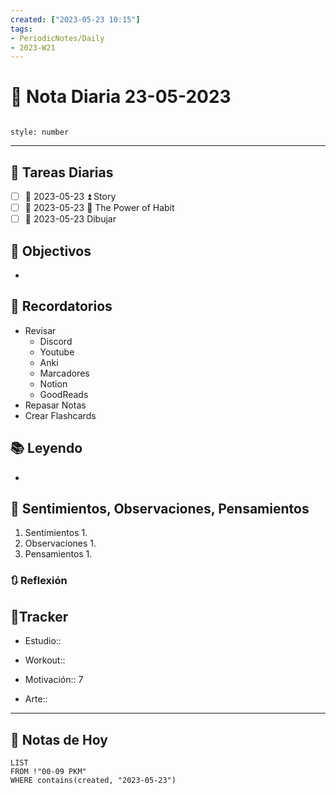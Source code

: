 ```yaml
---
created: ["2023-05-23 10:15"]
tags:
- PeriodicNotes/Daily
- 2023-W21
---
```


# 📅 Nota Diaria 23-05-2023
```toc

style: number

```

---
## 🔷 Tareas Diarias
- [ ] 📅 2023-05-23 ⏫ Story
- [ ] 📅 2023-05-23 🔽 The Power of Habit
- [ ] 📅 2023-05-23 Dibujar

## 🎯 Objectivos
- 
## 📕 Recordatorios
- Revisar
	- Discord
	- Youtube
	- Anki
	- Marcadores
	- Notion
	- GoodReads
- Repasar Notas
- Crear Flashcards

## 📚 Leyendo
- 
## 💬 Sentimientos, Observaciones, Pensamientos 
1. Sentimientos
	1. 
2. Observaciones
	1. 
3. Pensamientos
	1. 
### 🔃 Reflexión

## 🔷Tracker

- Estudio::

- Workout::

- Motivación:: 7

- Arte::
---

## 📅 Notas de Hoy
```dataview
LIST 
FROM !"00-09 PKM" 
WHERE contains(created, "2023-05-23")
```